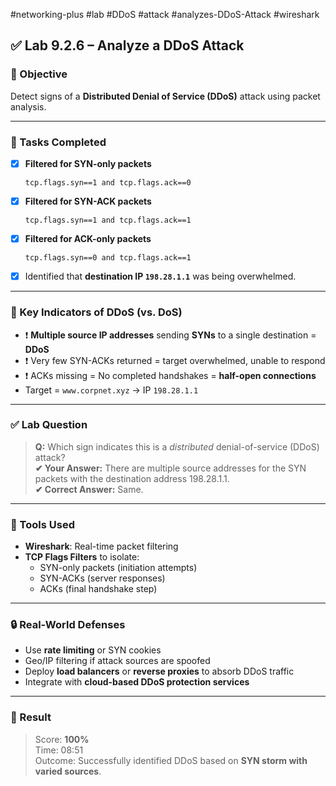 #networking-plus #lab #DDoS #attack #analyzes-DDoS-Attack #wireshark 

## ✅ Lab 9.2.6 – Analyze a DDoS Attack

### 🎯 Objective
Detect signs of a **Distributed Denial of Service (DDoS)** attack using packet analysis.

---

### 🧱 Tasks Completed

- [x] **Filtered for SYN-only packets**
  ```wireshark
  tcp.flags.syn==1 and tcp.flags.ack==0
  ```
- [x] **Filtered for SYN-ACK packets**
  ```wireshark
  tcp.flags.syn==1 and tcp.flags.ack==1
  ```
- [x] **Filtered for ACK-only packets**
  ```wireshark
  tcp.flags.syn==0 and tcp.flags.ack==1
  ```
- [x] Identified that **destination IP `198.28.1.1`** was being overwhelmed.

---

### 🧠 Key Indicators of DDoS (vs. DoS)

- ❗ **Multiple source IP addresses** sending **SYNs** to a single destination = **DDoS**
- ❗ Very few SYN-ACKs returned = target overwhelmed, unable to respond
- ❗ ACKs missing = No completed handshakes = **half-open connections**
- Target = `www.corpnet.xyz` → IP `198.28.1.1`

---

### ✅ Lab Question

> **Q:** Which sign indicates this is a *distributed* denial-of-service (DDoS) attack?  
> **✔ Your Answer:** There are multiple source addresses for the SYN packets with the destination address 198.28.1.1.  
> **✔ Correct Answer:** Same.

---

### 🧰 Tools Used

- **Wireshark**: Real-time packet filtering
- **TCP Flags Filters** to isolate:
  - SYN-only packets (initiation attempts)
  - SYN-ACKs (server responses)
  - ACKs (final handshake step)

---

### 🔒 Real-World Defenses

- Use **rate limiting** or SYN cookies
- Geo/IP filtering if attack sources are spoofed
- Deploy **load balancers** or **reverse proxies** to absorb DDoS traffic
- Integrate with **cloud-based DDoS protection services**

---

### 💯 Result

> Score: **100%**  
> Time: 08:51  
> Outcome: Successfully identified DDoS based on **SYN storm with varied sources**.
